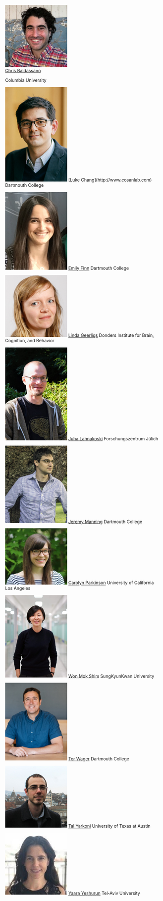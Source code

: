 
<div class="row" id="faculty">
  <div class="col s12 m6 l4">
    <div class="card hoverable" id="faculty">
      <div class="card-image" id="faculty">
        <a href="http://www.dpmlab.org/"><img src="../../images/speakers/baldassano.jpg" width="200"/></a>
      </div>
      <div class="card-content">
        <span class="card-title center"><a href="http://www.dpmlab.org/">Chris <span>Baldassano</span></a></span>
        <p class="center card-affiliation">Columbia University</p>
      </div>
    </div>
  </div>
  <a href="http://www.cosanlab.com"><img src="../../images/speakers/chang.jpg" width="200"/></a>
  [Luke Chang](http://www.cosanlab.com) Dartmouth College

  <a href="https://esfinn.github.io/"><img src="../../images/speakers/finn.jpg" width="200"/></a>
  [Emily Finn](https://esfinn.github.io/) Dartmouth College

  <a href="https://lindageerligs.com/"><img src="../../images/speakers/geerligs.png" width="200"/></a>
  [Linda Geerligs](https://lindageerligs.com/) Donders Institute for Brain, Cognition, and Behavior

  <a href="https://users.aalto.fi/~jlahnako/"><img src="../../images/speakers/lahnakoski.jpg" width="200"/></a>
  [Juha Lahnakoski](https://users.aalto.fi/~jlahnako/) Forschungszentrum Jülich

  <a href="http://www.context-lab.com/"><img src="../../images/organizers/manning.png" width="200"/></a>
  [Jeremy Manning](http://www.context-lab.com/) Dartmouth College

  <a href="http://csnlab.org/"><img src="../../images/speakers/parkinson.jpg" width="200"/></a>
  [Carolyn Parkinson](http://csnlab.org/) University of California Los Angeles

  <a href="http://wshimlab.com/"><img src="../../images/speakers/shim.jpg" width="200"/></a>
  [Won Mok Shim](http://wshimlab.com/) SungKyunKwan University

  <a href="https://sites.dartmouth.edu/canlab/"><img src="../../images/organizers/wager.jpg" width="200"/></a>
  [Tor Wager](https://sites.dartmouth.edu/canlab/) Dartmouth College

  <a href="https://talyarkoni.org/"><img src="../../images/speakers/yarkoni.jpg" width="200"/></a>
  [Tal Yarkoni](https://talyarkoni.org/) University of Texas at Austin

  <a href="https://people.socsci.tau.ac.il/mu/yaarayeshurun/"><img src="../../images/speakers/yeshurun.jpg" width="200"/></a>
  [Yaara Yeshurun](https://people.socsci.tau.ac.il/mu/yaarayeshurun/) Tel-Aviv University
</div>


